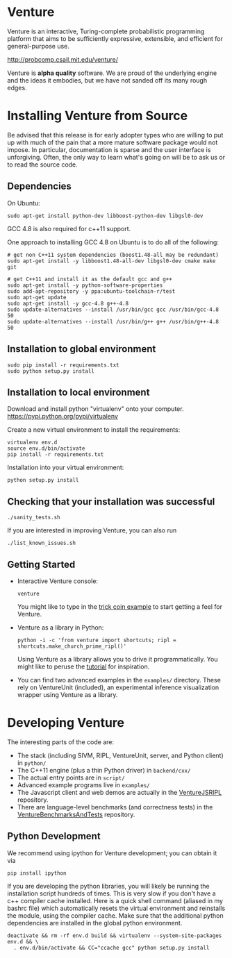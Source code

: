 Venture
=======

Venture is an interactive, Turing-complete probabilistic programming
platform that aims to be sufficiently expressive, extensible, and
efficient for general-purpose use.

http://probcomp.csail.mit.edu/venture/

Venture is **alpha quality** software.  We are proud of the underlying
engine and the ideas it embodies, but we have not sanded off its many
rough edges.

Installing Venture from Source
==============================

Be advised that this release is for early adopter types who are
willing to put up with much of the pain that a more mature software
package would not impose.  In particular, documentation is sparse and
the user interface is unforgiving.  Often, the only way to learn
what's going on will be to ask us or to read the source code.

Dependencies
------------

On Ubuntu:

    sudo apt-get install python-dev libboost-python-dev libgsl0-dev
    
GCC 4.8 is also required for c++11 support.

One approach to installing GCC 4.8 on Ubuntu is to do all of the following:

    # get non C++11 system dependencies (boost1.48-all may be redundant)
    sudo apt-get install -y libboost1.48-all-dev libgsl0-dev cmake make git

    # get C++11 and install it as the default gcc and g++
    sudo apt-get install -y python-software-properties
    sudo add-apt-repository -y ppa:ubuntu-toolchain-r/test
    sudo apt-get update
    sudo apt-get install -y gcc-4.8 g++-4.8
    sudo update-alternatives --install /usr/bin/gcc gcc /usr/bin/gcc-4.8 50
    sudo update-alternatives --install /usr/bin/g++ g++ /usr/bin/g++-4.8 50

Installation to global environment
----------------------------------

    sudo pip install -r requirements.txt
    sudo python setup.py install

Installation to local environment
---------------------------------

Download and install python "virtualenv" onto your computer.
https://pypi.python.org/pypi/virtualenv

Create a new virtual environment to install the requirements:

    virtualenv env.d
    source env.d/bin/activate
    pip install -r requirements.txt

Installation into your virtual environment:

    python setup.py install

Checking that your installation was successful
----------------------------------------------

    ./sanity_tests.sh

If you are interested in improving Venture, you can also run

    ./list_known_issues.sh

Getting Started
---------------

-   Interactive Venture console:

        venture

    You might like to type in the [trick coin
    example](http://probcomp.csail.mit.edu/venture/console-tutorial.html)
    to start getting a feel for Venture.

-   Venture as a library in Python:

        python -i -c 'from venture import shortcuts; ripl = shortcuts.make_church_prime_ripl()'

    Using Venture as a library allows you to drive it
    programmatically.  You might like to peruse the
    [tutorial](http://probcomp.csail.mit.edu/venture/library-tutorial.html)
    for inspiration.

-   You can find two advanced examples in the `examples/` directory.
    These rely on VentureUnit (included), an experimental inference
    visualization wrapper using Venture as a library.


Developing Venture
==================

The interesting parts of the code are:
- The stack (including SIVM, RIPL, VentureUnit, server, and Python client) in `python/`
- The C++11 engine (plus a thin Python driver) in `backend/cxx/`
- The actual entry points are in `script/`
- Advanced example programs live in `examples/`
- The Javascript client and web demos are actually in the
  [VentureJSRIPL](https://github.com/mit-probabilistic-computing-project/VentureJSRIPL)
  repository.
- There are language-level benchmarks (and correctness tests) in the
  [VentureBenchmarksAndTests](https://github.com/mit-probabilistic-computing-project/VentureBenchmarksAndTests)
  repository.

Python Development
------------------

We recommend using ipython for Venture development; you can obtain it via

    pip install ipython

If you are developing the python libraries, you will
likely be running the installation script hundreds of
times. This is very slow if you don't have a c++ compiler
cache installed. Here is a quick shell command (aliased in
my bashrc file) which automatically resets the virtual
environment and reinstalls the module, using the compiler
cache. Make sure that the additional python dependencies
are installed in the global python environment.

    deactivate && rm -rf env.d build && virtualenv --system-site-packages env.d && \
      . env.d/bin/activate && CC="ccache gcc" python setup.py install

